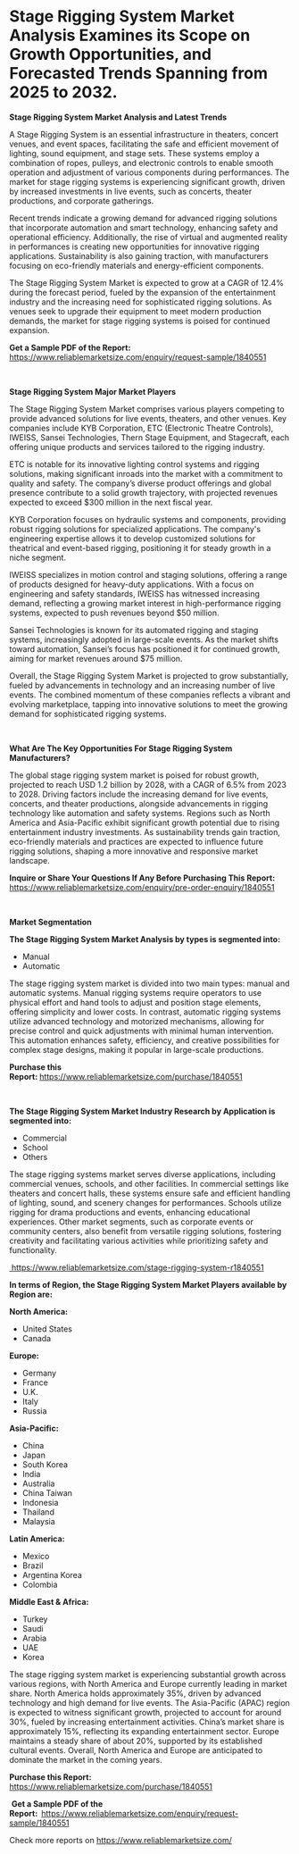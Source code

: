 <p><h1>Stage Rigging System Market Analysis Examines its Scope on Growth Opportunities, and Forecasted Trends Spanning from 2025 to 2032.</h1></p><p><strong>Stage Rigging System Market Analysis and Latest Trends</strong></p>
<p><p>A Stage Rigging System is an essential infrastructure in theaters, concert venues, and event spaces, facilitating the safe and efficient movement of lighting, sound equipment, and stage sets. These systems employ a combination of ropes, pulleys, and electronic controls to enable smooth operation and adjustment of various components during performances. The market for stage rigging systems is experiencing significant growth, driven by increased investments in live events, such as concerts, theater productions, and corporate gatherings.</p><p>Recent trends indicate a growing demand for advanced rigging solutions that incorporate automation and smart technology, enhancing safety and operational efficiency. Additionally, the rise of virtual and augmented reality in performances is creating new opportunities for innovative rigging applications. Sustainability is also gaining traction, with manufacturers focusing on eco-friendly materials and energy-efficient components.</p><p>The Stage Rigging System Market is expected to grow at a CAGR of 12.4% during the forecast period, fueled by the expansion of the entertainment industry and the increasing need for sophisticated rigging solutions. As venues seek to upgrade their equipment to meet modern production demands, the market for stage rigging systems is poised for continued expansion.</p></p>
<p><strong>Get a Sample PDF of the Report:&nbsp;</strong> <a href="https://www.reliablemarketsize.com/enquiry/request-sample/1840551?utm_campaign=2488&utm_medium=2&utm_source=Github&utm_content=ia&utm_term=22022025&utm_id=stage-rigging-system">https://www.reliablemarketsize.com/enquiry/request-sample/1840551</a></p>
<p>&nbsp;</p>
<p><strong>Stage Rigging System Major Market Players</strong></p>
<p><p>The Stage Rigging System Market comprises various players competing to provide advanced solutions for live events, theaters, and other venues. Key companies include KYB Corporation, ETC (Electronic Theatre Controls), IWEISS, Sansei Technologies, Thern Stage Equipment, and Stagecraft, each offering unique products and services tailored to the rigging industry.</p><p>ETC is notable for its innovative lighting control systems and rigging solutions, making significant inroads into the market with a commitment to quality and safety. The company’s diverse product offerings and global presence contribute to a solid growth trajectory, with projected revenues expected to exceed $300 million in the next fiscal year.</p><p>KYB Corporation focuses on hydraulic systems and components, providing robust rigging solutions for specialized applications. The company's engineering expertise allows it to develop customized solutions for theatrical and event-based rigging, positioning it for steady growth in a niche segment.</p><p>IWEISS specializes in motion control and staging solutions, offering a range of products designed for heavy-duty applications. With a focus on engineering and safety standards, IWEISS has witnessed increasing demand, reflecting a growing market interest in high-performance rigging systems, expected to push revenues beyond $50 million.</p><p>Sansei Technologies is known for its automated rigging and staging systems, increasingly adopted in large-scale events. As the market shifts toward automation, Sansei’s focus has positioned it for continued growth, aiming for market revenues around $75 million.</p><p>Overall, the Stage Rigging System Market is projected to grow substantially, fueled by advancements in technology and an increasing number of live events. The combined momentum of these companies reflects a vibrant and evolving marketplace, tapping into innovative solutions to meet the growing demand for sophisticated rigging systems.</p></p>
<p>&nbsp;</p>
<p><strong>What Are The Key Opportunities For Stage Rigging System Manufacturers?</strong></p>
<p><p>The global stage rigging system market is poised for robust growth, projected to reach USD 1.2 billion by 2028, with a CAGR of 6.5% from 2023 to 2028. Driving factors include the increasing demand for live events, concerts, and theater productions, alongside advancements in rigging technology like automation and safety systems. Regions such as North America and Asia-Pacific exhibit significant growth potential due to rising entertainment industry investments. As sustainability trends gain traction, eco-friendly materials and practices are expected to influence future rigging solutions, shaping a more innovative and responsive market landscape.</p></p>
<p><strong>Inquire or Share Your Questions If Any Before Purchasing This Report:</strong> <a href="https://www.reliablemarketsize.com/enquiry/pre-order-enquiry/1840551?utm_campaign=2488&utm_medium=2&utm_source=Github&utm_content=ia&utm_term=22022025&utm_id=stage-rigging-system">https://www.reliablemarketsize.com/enquiry/pre-order-enquiry/1840551</a></p>
<p>&nbsp;</p>
<p><strong>Market Segmentation</strong></p>
<p><strong>The Stage Rigging System Market Analysis by types is segmented into:</strong></p>
<p><ul><li>Manual</li><li>Automatic</li></ul></p>
<p><p>The stage rigging system market is divided into two main types: manual and automatic systems. Manual rigging systems require operators to use physical effort and hand tools to adjust and position stage elements, offering simplicity and lower costs. In contrast, automatic rigging systems utilize advanced technology and motorized mechanisms, allowing for precise control and quick adjustments with minimal human intervention. This automation enhances safety, efficiency, and creative possibilities for complex stage designs, making it popular in large-scale productions.</p></p>
<p><strong>Purchase this Report:&nbsp;</strong><a href="https://www.reliablemarketsize.com/purchase/1840551?utm_campaign=2488&utm_medium=2&utm_source=Github&utm_content=ia&utm_term=22022025&utm_id=stage-rigging-system">https://www.reliablemarketsize.com/purchase/1840551</a></p>
<p>&nbsp;</p>
<p><strong>The Stage Rigging System Market Industry Research by Application is segmented into:</strong></p>
<p><ul><li>Commercial</li><li>School</li><li>Others</li></ul></p>
<p><p>The stage rigging systems market serves diverse applications, including commercial venues, schools, and other facilities. In commercial settings like theaters and concert halls, these systems ensure safe and efficient handling of lighting, sound, and scenery changes for performances. Schools utilize rigging for drama productions and events, enhancing educational experiences. Other market segments, such as corporate events or community centers, also benefit from versatile rigging solutions, fostering creativity and facilitating various activities while prioritizing safety and functionality.</p></p>
<p><a href="https://www.reliablemarketsize.com/stage-rigging-system-r1840551?utm_campaign=2488&utm_medium=2&utm_source=Github&utm_content=ia&utm_term=22022025&utm_id=stage-rigging-system">&nbsp;https://www.reliablemarketsize.com/stage-rigging-system-r1840551</a></p>
<p><strong>In terms of Region, the Stage Rigging System Market Players available by Region are:</strong></p>
<p>
    <p> <strong> North America: </strong>
        <ul>
            <li>United States</li>
            <li>Canada</li>
        </ul>
        </p> 
    <p> <strong> Europe: </strong>
        <ul>
            <li>Germany</li>
            <li>France</li>
            <li>U.K.</li>
            <li>Italy</li>
            <li>Russia</li>
        </ul>
        </p> 
    <p> <strong> Asia-Pacific: </strong>
        <ul>
            <li>China</li>
            <li>Japan</li>
            <li>South Korea</li>
            <li>India</li>
            <li>Australia</li>
            <li>China Taiwan</li>
            <li>Indonesia</li>
            <li>Thailand</li>
            <li>Malaysia</li>
        </ul>
        </p> 
    <p> <strong> Latin America: </strong>
        <ul>
            <li>Mexico</li>
            <li>Brazil</li>
            <li>Argentina Korea</li>
            <li>Colombia</li>
        </ul>
        </p> 
    <p> <strong> Middle East & Africa: </strong>
        <ul>
            <li>Turkey</li>
            <li>Saudi</li>
            <li>Arabia</li>
            <li>UAE</li>
            <li>Korea</li>
        </ul>
    </p>
    </p>
<p><p>The stage rigging system market is experiencing substantial growth across various regions, with North America and Europe currently leading in market share. North America holds approximately 35%, driven by advanced technology and high demand for live events. The Asia-Pacific (APAC) region is expected to witness significant growth, projected to account for around 30%, fueled by increasing entertainment activities. China’s market share is approximately 15%, reflecting its expanding entertainment sector. Europe maintains a steady share of about 20%, supported by its established cultural events. Overall, North America and Europe are anticipated to dominate the market in the coming years.</p></p>
<p><strong>Purchase this Report: </strong><a href="https://www.reliablemarketsize.com/purchase/1840551?utm_campaign=2488&utm_medium=2&utm_source=Github&utm_content=ia&utm_term=22022025&utm_id=stage-rigging-system">https://www.reliablemarketsize.com/purchase/1840551</a></p>
<p>&nbsp;<strong>Get a Sample PDF of the Report:&nbsp;&nbsp;</strong><a href="https://www.reliablemarketsize.com/enquiry/request-sample/1840551?utm_campaign=2488&utm_medium=2&utm_source=Github&utm_content=ia&utm_term=22022025&utm_id=stage-rigging-system">https://www.reliablemarketsize.com/enquiry/request-sample/1840551</a></p>
<p><strong></strong></p>
<p>Check more reports on <a href="https://www.reliablemarketsize.com/?utm_campaign=2488&utm_medium=2&utm_source=Github&utm_content=ia&utm_term=22022025&utm_id=stage-rigging-system">https://www.reliablemarketsize.com/</a></p>